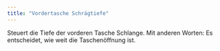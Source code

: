 ```yaml
---
title: "Vordertasche Schrägtiefe"
---
```


Steuert die Tiefe der vorderen Tasche Schlange. Mit anderen Worten: Es entscheidet, wie weit die Taschenöffnung ist.




